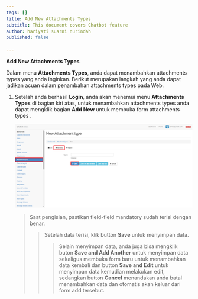 ```yaml
---
tags: []
title: Add New Attachments Types
subtitle: This document covers Chatbot feature
author: hariyati suarni nurindah
published: false

---
```

**Add New Attachments Types**

Dalam menu **Attachments Types**, anda dapat menambahkan attachments types  yang anda inginkan. Berikut merupakan langkah yang anda dapat jadikan acuan dalam penambahan attachments types pada Web.

1. Setelah anda berhasil **Login**, anda akan menemui menu **Attachments Types** di bagian kiri atas, untuk menambahkan attachments types anda dapat mengklik bagian **Add New** untuk membuka form attachments types .

   ![](/uploads/attachments-types-update6.PNG)

   > Saat pengisian, pastikan field-field mandatory sudah terisi dengan benar.
   >
   > > Setelah data terisi, klik button **Save** untuk menyimpan data.
   > >
   > > > Selain menyimpan data, anda juga bisa mengklik buton **Save and Add Another** untuk menyimpan data sekaligus membuka form baru untuk menambahkan data kembali dan button **Save and Edit** untuk menyimpan data kemudian melakukan edit, sedangkan button **Cancel** menandakan anda batal menambahkan data dan otomatis akan keluar dari form add tersebut.